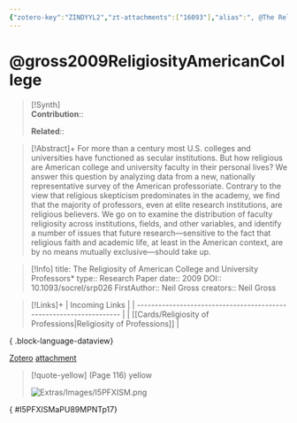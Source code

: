 ```yaml
---
{"zotero-key":"ZINDYYL2","zt-attachments":["16093"],"alias":", @The Religiosity of American College and University Professors*","keywords":[],"FirstAuthor":"[[ Neil Gross]]","tags":["source/researchpaper"],"dg-publish":true,"permalink":"/sources/research-papers/gross2009-religiosity-american-college/","dgPassFrontmatter":true}
---
```


# @gross2009ReligiosityAmericanCollege

>[!Synth]  
>**Contribution**::  
>  
>**Related**:: 
>  

> [!Abstract]+
> For more than a century most U.S. colleges and universities have functioned as secular institutions. But how religious are American college and university faculty in their personal lives? We answer this question by analyzing data from a new, nationally representative survey of the American professoriate. Contrary to the view that religious skepticism predominates in the academy, we find that the majority of professors, even at elite research institutions, are religious believers. We go on to examine the distribution of faculty religiosity across institutions, fields, and other variables, and identify a number of issues that future research—sensitive to the fact that religious faith and academic life, at least in the American context, are by no means mutually exclusive—should take up.

> [!Info]
> title: The Religiosity of American College and University Professors*
> type:: Research Paper 
> date:: 2009
> DOI:: 10.1093/socrel/srp026
> FirstAuthor:: Neil Gross
> creators:: Neil Gross

> [!Links]+
>  | Incoming Links                                                      |
> | ------------------------------------------------------------------- |
> | [[Cards/Religiosity of Professions\|Religiosity of Professions]] |
> 
{ .block-language-dataview}


[Zotero](zotero://select/library/items/ZINDYYL2) [attachment](<file:///Users/nathanmaxwell/Zotero/storage/PU89MPNT/Gross%20and%20Simmons%20-%202009%20-%20The%20Religiosity%20of%20American%20College%20and%20University%20Professors.pdf>)

> [!quote-yellow] (Page 116) yellow
> 
> ![Extras/Images/I5PFXISM.png](/img/user/Extras/Images/I5PFXISM.png)
>
{ #I5PFXISMaPU89MPNTp17}

